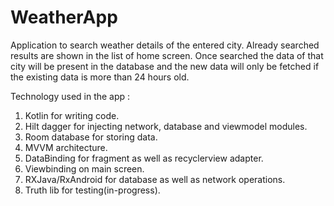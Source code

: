 # WeatherApp
Application to search weather details of the entered city.
Already searched results are shown in the list of home screen.
Once searched the data of that city will be present in the database and the new data will only be fetched if the existing data is more than 24 hours old.

Technology used in the app :
1) Kotlin for writing code.
2) Hilt dagger for injecting network, database and viewmodel modules.
3) Room database for storing data.
4) MVVM architecture.
5) DataBinding for fragment as well as recyclerview adapter.
6) Viewbinding on main screen.
7) RXJava/RxAndroid for database as well as network operations.
8) Truth lib for testing(in-progress).
